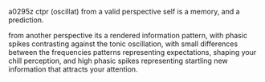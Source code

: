 a0295z ctpr
(oscillat) from a valid perspective self is a memory, and a prediction.

from another perspective its a rendered information pattern, with phasic spikes contrasting against the tonic oscillation, with small differences between the frequencies patterns representing expectations, shaping your chill perception, and high phasic spikes representing startling new information that attracts your attention.

